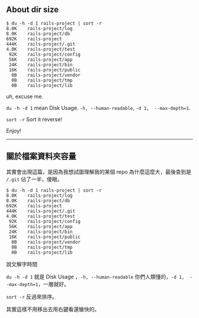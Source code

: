 ## About dir size

```
$ du -h -d 1 rails-project | sort -r 
8.0K	rails-project/log
8.0K	rails-project/db
692K	rails-project
444K	rails-project/.git
4.0K	rails-project/test
 92K	rails-project/config
 56K	rails-project/app
 24K	rails-project/bin
 16K	rails-project/public
  0B	rails-project/vendor
  0B	rails-project/tmp
  0B	rails-project/lib
```

uh, excuse me.

`du -h -d 1` mean Disk Usage. `-h, --human-readable`, `-d 1,  --max-depth=1`.

`sort -r` Sort it reverse!

Enjoy!

- - -

## 關於檔案資料夾容量

其實會出現這篇，是因為我想試圖理解我的某個 repo 為什麼這麼大，最後查到是 `/.git` 佔了一半，傻眼。

```
$ du -h -d 1 rails-project | sort -r 
8.0K	rails-project/log
8.0K	rails-project/db
692K	rails-project
444K	rails-project/.git
4.0K	rails-project/test
 92K	rails-project/config
 56K	rails-project/app
 24K	rails-project/bin
 16K	rails-project/public
  0B	rails-project/vendor
  0B	rails-project/tmp
  0B	rails-project/lib
```

說文解字時間

`du -h -d 1` 就是 Disk Usage ，`-h, --human-readable` 你們人類懂的，`-d 1,  --max-depth=1`，一層就好。

`sort -r` 反過來排序。

其實這樣不用移出去用右鍵看還蠻快的。